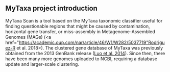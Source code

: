 ## MyTaxa project introduction

MyTaxa Scan is a tool based on the MyTaxa taxonomic classifier useful for finding questionable regions that might be caused by contamination, horizontal gene transfer, or miss-assembly in Metagenome-Assembled Genomes (MAGs) (<a href="https://academic.oup.com/nar/article/46/W1/W282/5037719"Rodriguez-R et al. 2018></a>). The clustered gene database of MyTaxa was previously obtained from the 2013 GenBank release (<a href="https://www.ncbi.nlm.nih.gov/pmc/articles/PMC4005636/">Luo et al. 2014</a>). Since then, there have been many more genomes uploaded to NCBI, requiring a database update and larger-scale clustering.
